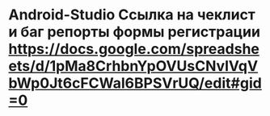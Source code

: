 # Android-Studio Ссылка на чеклист и баг репорты формы регистрации https://docs.google.com/spreadsheets/d/1pMa8CrhbnYpOVUsCNvlVqVbWp0Jt6cFCWal6BPSVrUQ/edit#gid=0
